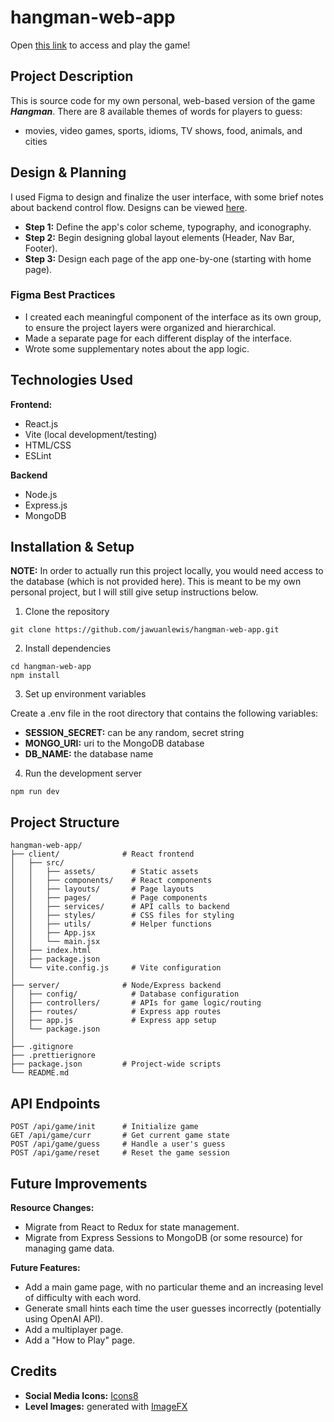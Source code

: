 # hangman-web-app

Open [this link](https://hangman-web-app-466f2d94c639.herokuapp.com/) to access and play the game!

## Project Description

This is source code for my own personal, web-based version of the game **_Hangman_**.
There are 8 available themes of words for players to guess:

- movies, video games, sports, idioms, TV shows, food, animals, and cities

## Design & Planning

I used Figma to design and finalize the user interface, with some brief notes about backend control flow. Designs can be viewed <a href="https://www.figma.com/design/tOop8Aqlh0zycbjdERI0Ut/Hangman?node-id=0-1&t=uR8s9pxzcX4Zwzt0-1" target="_blank">here</a>.

- **Step 1:** Define the app's color scheme, typography, and iconography.
- **Step 2:** Begin designing global layout elements (Header, Nav Bar, Footer).
- **Step 3:** Design each page of the app one-by-one (starting with home page).

### Figma Best Practices

- I created each meaningful component of the interface as its own group, to ensure the project layers were organized and hierarchical.
- Made a separate page for each different display of the interface.
- Wrote some supplementary notes about the app logic.

## Technologies Used

**Frontend:**

- React.js
- Vite (local development/testing)
- HTML/CSS
- ESLint

**Backend**

- Node.js
- Express.js
- MongoDB

## Installation & Setup

**NOTE:** In order to actually run this project locally, you would need access to the database (which is not provided here). This is meant to be my own personal project, but I will still give setup instructions below.

1. Clone the repository

```
git clone https://github.com/jawuanlewis/hangman-web-app.git
```

2. Install dependencies

```
cd hangman-web-app
npm install
```

3. Set up environment variables

Create a .env file in the root directory that contains the following variables:

- **SESSION_SECRET:** can be any random, secret string
- **MONGO_URI:** uri to the MongoDB database
- **DB_NAME:** the database name

4. Run the development server

```
npm run dev
```

## Project Structure

```
hangman-web-app/
├── client/              # React frontend
│   ├── src/
│   │   ├── assets/        # Static assets
│   │   ├── components/    # React components
│   │   ├── layouts/       # Page layouts
│   │   ├── pages/         # Page components
│   │   ├── services/      # API calls to backend
│   │   ├── styles/        # CSS files for styling
│   │   ├── utils/         # Helper functions
│   │   ├── App.jsx
│   │   └── main.jsx
│   ├── index.html
│   ├── package.json
│   └── vite.config.js     # Vite configuration
│
├── server/              # Node/Express backend
│   ├── config/            # Database configuration
│   ├── controllers/       # APIs for game logic/routing
│   ├── routes/            # Express app routes
│   ├── app.js             # Express app setup
│   └── package.json
│
├── .gitignore
├── .prettierignore
├── package.json         # Project-wide scripts
└── README.md
```

## API Endpoints

```
POST /api/game/init      # Initialize game
GET /api/game/curr       # Get current game state
POST /api/game/guess     # Handle a user's guess
POST /api/game/reset     # Reset the game session
```

## Future Improvements

**Resource Changes:**

- Migrate from React to Redux for state management.
- Migrate from Express Sessions to MongoDB (or some resource) for managing game data.

**Future Features:**

- Add a main game page, with no particular theme and an increasing level of difficulty with each word.
- Generate small hints each time the user guesses incorrectly (potentially using OpenAI API).
- Add a multiplayer page.
- Add a "How to Play" page.

## Credits

- **Social Media Icons:** <a href="https://icons8.com" target="_blank">Icons8</a>
- **Level Images:** generated with <a href="https://labs.google/fx/tools/image-fx" target="_blank">ImageFX</a>
